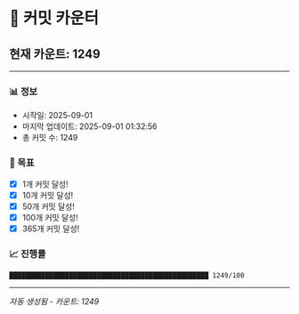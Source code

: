 # 🔢 커밋 카운터

## 현재 카운트: 1249

---

### 📊 정보
- 시작일: 2025-09-01
- 마지막 업데이트: 2025-09-01 01:32:56
- 총 커밋 수: 1249

### 🎯 목표
- [x] 1개 커밋 달성!
- [x] 10개 커밋 달성!
- [x] 50개 커밋 달성!
- [x] 100개 커밋 달성!
- [x] 365개 커밋 달성!

### 📈 진행률
```
██████████████████████████████████████████████████ 1249/100
```

---
*자동 생성됨 - 카운트: 1249*
